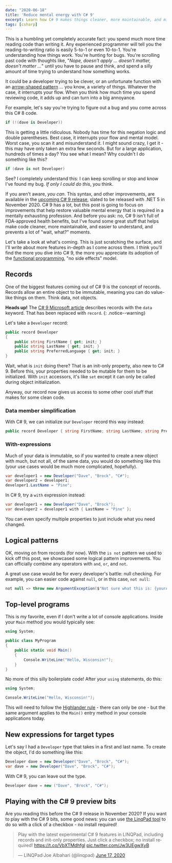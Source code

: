 ```yaml
---
date: "2020-06-18"
title: 'Reduce mental energy with C# 9'
excerpt: Learn how C# 9 makes things cleaner, more maintainable, and minimizes mental energy.
tags: [csharp]
---
```


This is a humbling yet completely accurate fact: you spend much more time reading code than writing it. Any experienced programmer will tell you the reading-to-writing ratio is easily 5-to-1 or even 10-to-1. You're understanding how things work. You're hunting for bugs. You're scrolling past code with thoughts like, "*Nope, doesn't apply ... doesn't matter, doesn't matter ...*" until you have to pause and think, and spend a silly amount of time trying to understand how something works.

It could be a developer trying to be clever, or an unfortunate function with an [arrow-shaped pattern](http://wiki.c2.com/?ArrowAntiPattern) ... you know, a variety of things. Whatever the case, it interrupts your flow. When you think how much time you spend reviewing code, it adds up and can turn into a big annoyance.

For example, let's say you're trying to figure out a bug and you come across this C# 8 code.

```csharp
if (!(dave is Developer))  
```

This is getting a little ridiculous. Nobody has time for this negation logic and double parentheses. Best case, it interrupts your flow and mental model. Worst case, you scan it and misunderstand it. I might sound crazy, I get it - this may have only taken an extra few seconds. But for a large application, hundreds of times a day? You see what I mean? Why couldn't I do something like this?

```csharp
if (dave is not Developer)
```

See? I completely understand this: I can keep scrolling or stop and know I've found my bug. *If only I could do this*, you think.

If you aren't aware, *you can*. This syntax, and other improvements, are available in the [upcoming C# 9 release](https://devblogs.microsoft.com/dotnet/welcome-to-c-9-0/), slated to be released with .NET 5 in November 2020. C# 9 has a lot, but this post is going to focus on improvements that help restore valuable mental energy that is required in a mentally exhausting profession. And before you ask: no, C# 9 isn't full of FDA-approved health benefits, but I've found some great stuff that helps make code cleaner, more maintainable, and easier to understand, and prevents a lot of "wait, what?" moments.

Let's take a look at what's coming. This is just scratching the surface, and I'll write about more features in-depth as I come across them. I think you'll find the more you dive into C# 9, the more you appreciate its adoption of the [functional programming](https://en.wikipedia.org/wiki/Functional_programming), "no side effects" model.

## Records

One of the biggest features coming out of C# 9 is the concept of records. Records allow an entire object to be immutable, meaning you can do value-like things on them. Think data, not objects.

**Heads up!** The [C# 9 Microsoft article](https://devblogs.microsoft.com/dotnet/welcome-to-c-9-0/) describes records with the `data` keyword. That has been replaced with `record`.
{: .notice--warning}

Let's take a `Developer` record:

```csharp
public record Developer
{
    public string FirstName { get; init; }
    public string LastName { get; init; }
    public string PreferredLanguage { get; init; }
}
```

Wait, what is `init` doing there? That is an init-only property, also new to C# 9. Before this, your properties needed to be mutable for them to be initialized. With `init` accessors, it's like `set` except it can only be called during object initialization.

Anyway, our record now gives us access to some other cool stuff that makes for some clean code.

### Data member simplification

With C# 9, we can initialize our `Developer` record this way instead:

```csharp
public record Developer { string FirstName; string LastName; string PreferredLanguage; }
```

### With-expressions

Much of your data is immutable, so if you wanted to create a new object with much, but not all, of the same data, you would do something like this (your use cases would be much more complicated, hopefully).

```csharp
var developer1 = new Developer("Dave", "Brock", "C#");
var developer2 = developer1;
developer1.LastName = "Pine";
```

In C# 9, try a `with` expression instead:

```csharp
var developer1 = new Developer("Dave", "Brock");
var developer2 = developer1 with { LastName = "Pine" };
```

You can even specify multiple properties to just include what you need changed.

## Logical patterns

OK, moving on from records (for now). With the `is not` pattern we used to kick off this post, we showcased some logical pattern improvements. You can officially combine any operators with `and`, `or`, and `not`.

A great use case would be for every developer's battle: null checking. For example, you can easier code against `null`, or in this case, `not null`:

```csharp
not null => throw new ArgumentException($"Not sure what this is: {yourArgument}", nameof(yourArgument))
```

## Top-level programs

This is my favorite, even if I don't write a lot of console applications. Inside your `Main` method you would typically see:

```csharp
using System;

public class MyProgram
{
    public static void Main()
    {
        Console.WriteLine("Hello, Wisconsin!");
    }
}
```

No more of this silly boilerplate code! After your `using` statements, do this:

```csharp
using System;

Console.WriteLine("Hello, Wisconsin!");
```

This will need to follow the [Highlander rule](https://highlander.fandom.com/wiki/There_can_be_only_one#:~:text=There%20can%20be%20only%20one,one%22%20shall%20receive%20The%20Prize.) - there can only be one - but the same argument applies to the `Main()` entry method in your console applications today.

## New expressions for target types

Let's say I had a `Developer` type that takes in a first and last name. To create the object, I'd do something like this:

```csharp
Developer dave = new Developer("Dave", "Brock", "C#");
var dave = new Developer("Dave", "Brock", "C#");
```

With C# 9, you can leave out the type.

```csharp
Developer dave = new ("Dave", "Brock", "C#");
```

## Playing with the C# 9 preview bits

Are you reading this before the C# 9 release in November 2020? If you want to play with the C# 9 bits, some good news: you can use [the LinqPad tool](https://www.linqpad.net/) to do so with a click of a checkbox - no install required!

<blockquote class="twitter-tweet"><p lang="en" dir="ltr">Play with the latest experimental C# 9 features in LINQPad, including records and init-only properties. Just click a checkbox; no install required! <a href="https://t.co/VbXTMdhfgl">https://t.co/VbXTMdhfgl</a> <a href="https://t.co/Jw3UEgwXyB">pic.twitter.com/Jw3UEgwXyB</a></p>&mdash; LINQPad·Joe Albahari (@linqpad) <a href="https://twitter.com/linqpad/status/1273191238087225345?ref_src=twsrc%5Etfw">June 17, 2020</a></blockquote> <script async src="https://platform.twitter.com/widgets.js" charset="utf-8"></script>
